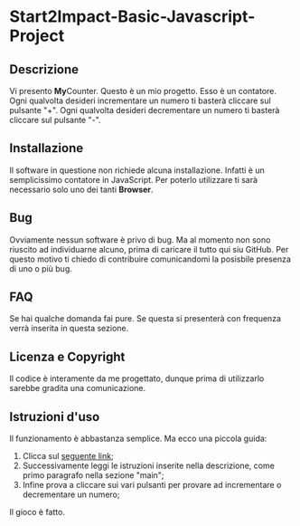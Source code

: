 # Start2Impact-Basic-Javascript-Project

## Descrizione
Vi presento **My**Counter. Questo è un mio progetto. Esso è un contatore. Ogni qualvolta desideri incrementare un numero ti basterà cliccare sul pulsante "+". Ogni qualvolta desideri decrementare un numero ti basterà cliccare sul pulsante "-".

## Installazione
Il software in questione non richiede alcuna installazione. Infatti è un semplicissimo contatore in JavaScript. Per poterlo utilizzare ti sarà necessario solo uno dei tanti **Browser**.

## Bug
Ovviamente nessun software è privo di bug. Ma al momento non sono riuscito ad individuarne alcuno, prima di caricare il tutto qui siu GitHub. Per questo motivo ti chiedo di contribuire comunicandomi la posisbile presenza di uno o più bug.

## FAQ
Se hai qualche domanda fai pure. Se questa si presenterà con frequenza verrà inserita in questa sezione.

## Licenza e Copyright
Il codice è interamente da me progettato, dunque prima di utilizzarlo sarebbe gradita una comunicazione.

## Istruzioni d'uso
Il funzionamento è abbastanza semplice. Ma ecco una piccola guida:

1. Clicca sul [seguente link](https://amerigopassaro.github.io/Start2Impact-Basic-Javascript-Project/);
2. Successivamente leggi le istruzioni inserite nella descrizione, come primo paragrafo nella sezione "main";
3. Infine prova a cliccare sui vari pulsanti per provare ad incrementare o decrementare un numero;

Il gioco è fatto.

